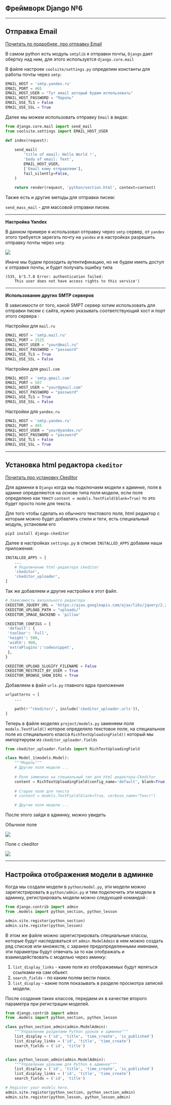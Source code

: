 Фреймворк Django №6
---
---

Отправка Email
---

[Почитать по подробнее, про отправку Email](https://djangodoc.ru/3.2/topics/email/)

В самом python есть модуль `smtplib` я отправки почты, `Django` дает
обертку над ним, для этого используется `django.core.mail`

В файле настроек `coolsite/settings.py` определим константы для работы
почты через `smtp`:

```python
EMAIL_HOST = 'smtp.yandex.ru'
EMAIL_PORT = 465
EMAIL_HOST_USER = "Тут email который будем использовать"
EMAIL_HOST_PASSWORD = "Пароль"
EMAIL_USE_TLS = False
EMAIL_USE_SSL = True
```

Далее мы можем использовать отправку `Email` в видах:

```python
from django.core.mail import send_mail
from coolsite.settings import EMAIL_HOST_USER

def index(request):
    
    send_mail(
        'title of email: Hello World !',
        'body of email: Text',
        EMAIL_HOST_USER,
        ['Email кому отправляем'],
        fail_silently=False,
    )
    
    return render(request, 'python/section.html', context=context)
```

Также есть и другие методы для отправки писем:

`send_mass_mail` - для массовой отправки писем.

---
**Настройка Yandex**

В данном примере я использовал отправку через `smtp` сервер, от 
`yandex`  этого требуется зарегать почту на `yandex` и в настройках 
разрешить отправку почты через `smtp`

![](img/email_yandex.png)

Иначе мы будем проходить аутентификацию, но не будем иметь доступ
к отправке почты, и будет получать ошибку типа

```
(535, b'5.7.8 Error: authentication failed: 
    This user does not have access rights to this service')
```

---

**Использование других SMTP серверов**

В зависимости от того, какой SMPT сервер хотим использовать
для отправки писем с сайта, нужно указывать соответствующий
хост и порт этого сервера :

Настройки для `mail.ru`

```python
EMAIL_HOST = 'smtp.mail.ru'
EMAIL_PORT = 2525
EMAIL_HOST_USER = "your@mail.ru"
EMAIL_HOST_PASSWORD = "password"
EMAIL_USE_TLS = True
EMAIL_USE_SSL = False
```

Настройки для `gmail.com`

```python
EMAIL_HOST = 'smtp.gmail.com'
EMAIL_PORT = 587
EMAIL_HOST_USER = "your@gmail.com"
EMAIL_HOST_PASSWORD = "password"
EMAIL_USE_TLS = True
EMAIL_USE_SSL = False
```

Настройки для `yandex.ru`

```python
EMAIL_HOST = 'smtp.yandex.ru'
EMAIL_PORT = 465
EMAIL_HOST_USER = "your@yandex.ru"
EMAIL_HOST_PASSWORD = "password"
EMAIL_USE_TLS = False
EMAIL_USE_SSL = True
```

---
Установка html редактора `ckeditor`
---

[Почитать про установку Ckeditor](https://alimuradov.ru/ustanovka-vizualnogo-redaktora-ckeditor-dl/)

Для админки в `Django` когда мы подключаем модели к админке, поля 
в адмике определяются на основе типа поля модели, если поле определено 
как текст `content = models.TextField(blank=True)` то это будет 
просто поле для текста.

Для того чтобы сделать из обычного текстового поля, html редактор с
которым можно будет добавлять стили и теги, есть специальный модуль,
установим его

```
pip3 install django-ckeditor
```

Далее в настройках `settings.py` в списке `INSTALLED_APPS`
добавим наши приложения:

```python
INSTALLED_APPS = [
    ...
    # Подключение html-редактора ckeditor
    'ckeditor',
    'ckeditor_uploader',
]
```

Так же добавляем и другие настройки в этот файл.

```python
# Зависимость визуального редактора
CKEDITOR_JQUERY_URL = 'https://ajax.googleapis.com/ajax/libs/jquery/2.2.4/jquery.min.js'
CKEDITOR_UPLOAD_PATH = "uploads/"
CKEDITOR_IMAGE_BACKEND = 'pillow'

CKEDITOR_CONFIGS = {
 'default': {
 'toolbar': 'Full',
 'height': 500,
 'width': 900,
 'extraPlugins':'codesnippet',
 },
}

CKEDITOR_UPLOAD_SLUGIFY_FILENAME = False
CKEDITOR_RESTRICT_BY_USER = True
CKEDITOR_BROWSE_SHOW_DIRS = True
```

Добавляем в файл `urls.py` главного ядра приложения
```python
urlpatterns = [
    ...
    
    path(r'^ckeditor/', include('ckeditor_uploader.urls')),
]
```

Теперь в файле моделях `project/models.py` заменяем поля 
`models.TextField()` которое определяло текстовое поле, на 
специальное поле из специального класса `RichTextUploadingField()` 
который мы импортируем из `ckeditor_uploader.fields`

```python
from ckeditor_uploader.fields import RichTextUploadingField

class Model_1(models.Model):
    """Модель"""
    # Другие поля модели ...
    
    # Поле заменено на специальный тип для html редактора-Ckeditor
    content = RichTextUploadingField(config_name='default', blank=True, verbose_name="Текст")
    
    # Старое поле для текста
    # content = models.TextField(blank=True, verbose_name="Текст")

    # Другие поля модели ...
```

После этого зайдя в админку, можно увидеть 

Обычное поле

![](img/ckeditor_1.png)

Поле с ckeditor

![](img/ckeditor_2.png)

---
Настройка отображения модели в админке 
---

Когда мы создали модели в `python/model.py`, эти модели можно 
зарегистрировать в `python/admin.py` и тем подключить эти модели в
админку, регистрировать модели можно следующей командой : 

```python
from django.contrib import admin
from .models import python_section, python_lesson

admin.site.register(python_section)
admin.site.register(python_lesson)
```

В этом же файле можно зарегистрировать специальные классы, 
которые будут наследоваться от `admin.ModelAdmin` в нем можно 
создать ряд списков или множеств, с заранее предопределенными
именами, эти параметры будут отвечать за то как отображать и 
взаимодействовать с моделью через аминку:

1) `list_display_links` - какие поля из отображаемых будут являться 
 ссылками на сам обьект.
2) `search_fields` - по каким полям вести поиск.
3) `list_display` - какие поля показывать в разделе просмотра
записей модели.

После создания таких классов, передаем их в качестве второго 
параметра при регистрации моделей.

```python
from django.contrib import admin
from .models import python_section, python_lesson

class python_section_admin(admin.ModelAdmin):
    """Управление разделами Python уроков в админке"""
    list_display = ('id', 'title', 'time_create', 'is_published')
    list_display_links = ('id', 'title', 'time_create')
    search_fields = ('id', 'title')


class python_lesson_admin(admin.ModelAdmin):
    """Управление уроками для Python в админке"""
    list_display = ('id', 'title', 'time_create', 'is_published')
    list_display_links = ('id', 'title', 'time_create')
    search_fields = ('id', 'title')

# Register your models here.
admin.site.register(python_section, python_section_admin)
admin.site.register(python_lesson, python_lesson_admin)
```
